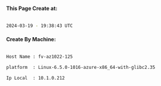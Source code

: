 
   
#### This Page Create at:

```bash

2024-03-19 - 19:38:43 UTC

```

#### Create By Machine:

```bash

Host Name : fv-az1022-125

platform  : Linux-6.5.0-1016-azure-x86_64-with-glibc2.35

Ip Local  : 10.1.0.212

```

